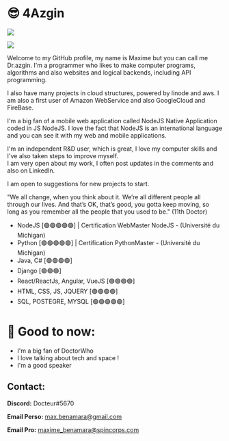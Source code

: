 # 😎 4Azgin
<img src="https://media.giphy.com/media/4A1ySuQE9tfFIv2bEY/giphy.gif">

<a href="https://www.codewars.com/users/DoctorWhoFR/"><img src="https://www.codewars.com/users/DoctorWhoFR/badges/large"></a>

Welcome to my GitHub profile, my name is Maxime but you can call me Dr.azgin. 
I'm a programmer who likes to make computer programs, algorithms and also websites and logical backends, including API programming.

I also have many projects in cloud structures, powered by linode and aws.
I am also a first user of Amazon WebService and also GoogleCloud and FireBase.

I'm a big fan of a mobile web application called NodeJS Native Application coded in JS NodeJS. 
I love the fact that NodeJS is an international language and you can see it with my web and mobile applications.

I'm an independent R&D user, which is great, I love my computer skills and I've also taken steps to improve myself.          
I am very open about my work, I often post updates in the comments and also on LinkedIn.         

I am open to suggestions for new projects to start.     

"We all change, when you think about it. We’re all different people all through our lives. And that’s OK, that’s good, you gotta keep moving, so long as you remember all the people that you used to be." (11th Doctor)

  - NodeJS [🟢🟢🟢🟢🟢] | Certification WebMaster NodeJS - (Université du Michigan)
  - Python [🟢🟢🟢🟢🟢] | Certification PythonMaster - (Université du Michigan)
  - Java, C#  [🟢🟢🟢🟢] 
  - Django [🟢🟢🟢]
  - React/ReactJs, Angular, VueJS [🟢🟢🟢🟢] 
  - HTML, CSS, JS, JQUERY [🟢🟢🟢🟢] 
  - SQL, POSTEGRE, MYSQL [🟢🟢🟢🟢🟢] 

# 🥰 Good to now:

  - I'm a big fan of DoctorWho
  - I love talking about tech and space !
  - I'm a good speaker 

## Contact: 

**Discord:** Docteur#5670

**Email Perso:** max.benamara@gmail.com

**Email Pro:** maxime_benamara@spincorps.com

